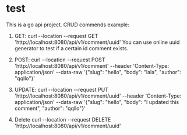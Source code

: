 # test
This is a go api project.
CRUD commends example:
  1. GET: curl --location --request GET 'http://localhost:8080/api/v1/comment/uuid'
  You can use online uuid generator to test if a certain id comment exists.
  
  2. POST: curl --location --request POST 'http://localhost:8080/api/v1/comment' --header 'Content-Type: application/json' --data-raw '{"slug": "hello", "body": "lala", "author": "qqllo"}'

  3. UPDATE: curl --location --request PUT 'http://localhost:8080/api/v1/comment/uuid' --header 'Content-Type: application/json' --data-raw '{"slug": "hello", "body": "I updated this comment", "author": "qqllo"}'

  4. Delete curl --location --request DELETE 'http://localhost:8080/api/v1/comment/uuid'
